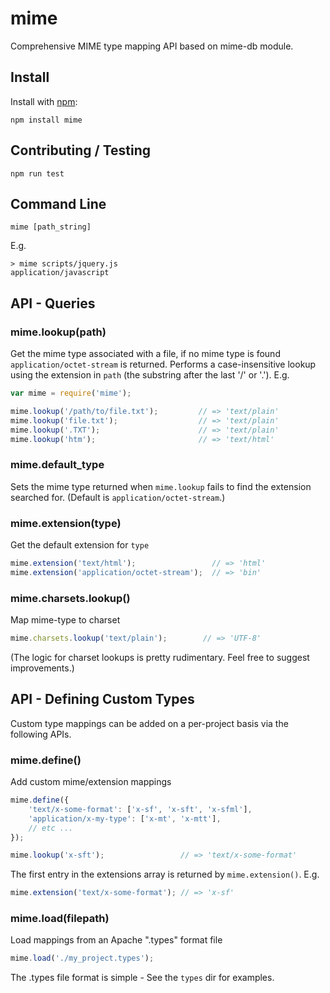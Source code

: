 # mimeComprehensive MIME type mapping API based on mime-db module.## InstallInstall with [npm](http://github.com/isaacs/npm):    npm install mime## Contributing / Testing    npm run test## Command Line    mime [path_string]E.g.    > mime scripts/jquery.js    application/javascript## API - Queries### mime.lookup(path)Get the mime type associated with a file, if no mime type is found `application/octet-stream` is returned. Performs a case-insensitive lookup using the extension in `path` (the substring after the last '/' or '.').  E.g.```jsvar mime = require('mime');mime.lookup('/path/to/file.txt');         // => 'text/plain'mime.lookup('file.txt');                  // => 'text/plain'mime.lookup('.TXT');                      // => 'text/plain'mime.lookup('htm');                       // => 'text/html'```### mime.default_typeSets the mime type returned when `mime.lookup` fails to find the extension searched for. (Default is `application/octet-stream`.)### mime.extension(type)Get the default extension for `type````jsmime.extension('text/html');                 // => 'html'mime.extension('application/octet-stream');  // => 'bin'```### mime.charsets.lookup()Map mime-type to charset```jsmime.charsets.lookup('text/plain');        // => 'UTF-8'```(The logic for charset lookups is pretty rudimentary.  Feel free to suggest improvements.)## API - Defining Custom TypesCustom type mappings can be added on a per-project basis via the following APIs.### mime.define()Add custom mime/extension mappings```jsmime.define({    'text/x-some-format': ['x-sf', 'x-sft', 'x-sfml'],    'application/x-my-type': ['x-mt', 'x-mtt'],    // etc ...});mime.lookup('x-sft');                 // => 'text/x-some-format'```The first entry in the extensions array is returned by `mime.extension()`. E.g.```jsmime.extension('text/x-some-format'); // => 'x-sf'```### mime.load(filepath)Load mappings from an Apache ".types" format file```jsmime.load('./my_project.types');```The .types file format is simple -  See the `types` dir for examples.
